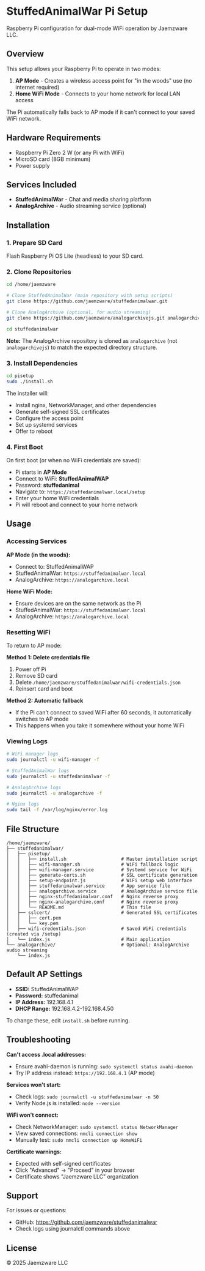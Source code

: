 # StuffedAnimalWar Pi Setup

Raspberry Pi configuration for dual-mode WiFi operation by Jaemzware LLC.

## Overview

This setup allows your Raspberry Pi to operate in two modes:

1. **AP Mode** - Creates a wireless access point for "in the woods" use (no internet required)
2. **Home WiFi Mode** - Connects to your home network for local LAN access

The Pi automatically falls back to AP mode if it can't connect to your saved WiFi network.

## Hardware Requirements

- Raspberry Pi Zero 2 W (or any Pi with WiFi)
- MicroSD card (8GB minimum)
- Power supply

## Services Included

- **StuffedAnimalWar** - Chat and media sharing platform
- **AnalogArchive** - Audio streaming service (optional)

## Installation

### 1. Prepare SD Card

Flash Raspberry Pi OS Lite (headless) to your SD card.

### 2. Clone Repositories

```bash
cd /home/jaemzware

# Clone StuffedAnimalWar (main repository with setup scripts)
git clone https://github.com/jaemzware/stuffedanimalwar.git

# Clone AnalogArchive (optional, for audio streaming)
git clone https://github.com/jaemzware/analogarchivejs.git analogarchive

cd stuffedanimalwar
```

**Note:** The AnalogArchive repository is cloned as `analogarchive` (not `analogarchivejs`) to match the expected directory structure.

### 3. Install Dependencies

```bash
cd pisetup
sudo ./install.sh
```

The installer will:
- Install nginx, NetworkManager, and other dependencies
- Generate self-signed SSL certificates
- Configure the access point
- Set up systemd services
- Offer to reboot

### 4. First Boot

On first boot (or when no WiFi credentials are saved):
- Pi starts in **AP Mode**
- Connect to WiFi: **StuffedAnimalWAP**
- Password: **stuffedanimal**
- Navigate to: `https://stuffedanimalwar.local/setup`
- Enter your home WiFi credentials
- Pi will reboot and connect to your home network

## Usage

### Accessing Services

**AP Mode (in the woods):**
- Connect to: StuffedAnimalWAP
- StuffedAnimalWar: `https://stuffedanimalwar.local`
- AnalogArchive: `https://analogarchive.local`

**Home WiFi Mode:**
- Ensure devices are on the same network as the Pi
- StuffedAnimalWar: `https://stuffedanimalwar.local`
- AnalogArchive: `https://analogarchive.local`

### Resetting WiFi

To return to AP mode:

**Method 1: Delete credentials file**
1. Power off Pi
2. Remove SD card
3. Delete `/home/jaemzware/stuffedanimalwar/wifi-credentials.json`
4. Reinsert card and boot

**Method 2: Automatic fallback**
- If the Pi can't connect to saved WiFi after 60 seconds, it automatically switches to AP mode
- This happens when you take it somewhere without your home WiFi

### Viewing Logs

```bash
# WiFi manager logs
sudo journalctl -u wifi-manager -f

# StuffedAnimalWar logs
sudo journalctl -u stuffedanimalwar -f

# AnalogArchive logs
sudo journalctl -u analogarchive -f

# Nginx logs
sudo tail -f /var/log/nginx/error.log
```

## File Structure

```
/home/jaemzware/
├── stuffedanimalwar/
│   ├── pisetup/
│   │   ├── install.sh                    # Master installation script
│   │   ├── wifi-manager.sh               # WiFi fallback logic
│   │   ├── wifi-manager.service          # Systemd service for WiFi
│   │   ├── generate-certs.sh             # SSL certificate generation
│   │   ├── setup-endpoint.js             # WiFi setup web interface
│   │   ├── stuffedanimalwar.service      # App service file
│   │   ├── analogarchive.service         # AnalogArchive service file
│   │   ├── nginx-stuffedanimalwar.conf   # Nginx reverse proxy
│   │   ├── nginx-analogarchive.conf      # Nginx reverse proxy
│   │   └── README.md                     # This file
│   ├── sslcert/                          # Generated SSL certificates
│   │   ├── cert.pem
│   │   └── key.pem
│   ├── wifi-credentials.json             # Saved WiFi credentials (created via /setup)
│   └── index.js                          # Main application
└── analogarchive/                        # Optional: AnalogArchive audio streaming
    └── index.js
```

## Default AP Settings

- **SSID:** StuffedAnimalWAP
- **Password:** stuffedanimal
- **IP Address:** 192.168.4.1
- **DHCP Range:** 192.168.4.2-192.168.4.50

To change these, edit `install.sh` before running.

## Troubleshooting

**Can't access .local addresses:**
- Ensure avahi-daemon is running: `sudo systemctl status avahi-daemon`
- Try IP address instead: `https://192.168.4.1` (AP mode)

**Services won't start:**
- Check logs: `sudo journalctl -u stuffedanimalwar -n 50`
- Verify Node.js is installed: `node --version`

**WiFi won't connect:**
- Check NetworkManager: `sudo systemctl status NetworkManager`
- View saved connections: `nmcli connection show`
- Manually test: `sudo nmcli connection up HomeWiFi`

**Certificate warnings:**
- Expected with self-signed certificates
- Click "Advanced" → "Proceed" in your browser
- Certificate shows "Jaemzware LLC" organization

## Support

For issues or questions:
- GitHub: https://github.com/jaemzware/stuffedanimalwar
- Check logs using journalctl commands above

## License

© 2025 Jaemzware LLC
